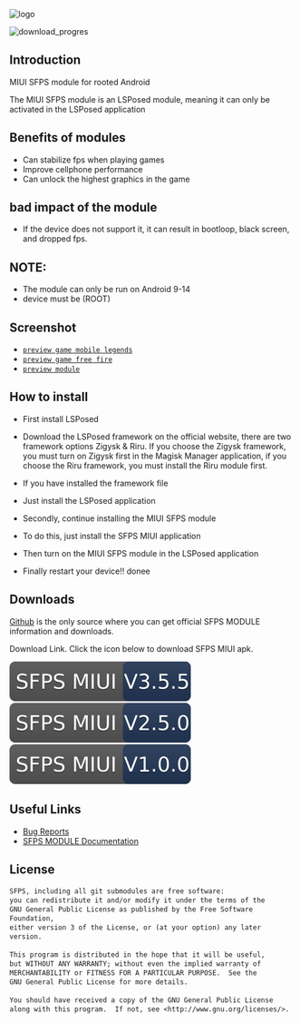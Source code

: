 ![logo](docs/images/logo.png)

<img alt="download_progres" src="https://img.shields.io/badge/dynamic/json?label=downloads&query=$.0.assets[0].download_count&url=https://api.github.com/repos/budxeeDev/SFPS-MIUI-Module-LSPosed/releases&color=red" style="width: 150px; height: auto;">

## Introduction
MIUI SFPS module for rooted Android 

The MIUI SFPS module is an LSPosed module, meaning it can only be activated in the LSPosed application

## Benefits of modules
- Can stabilize fps when playing games
- Improve cellphone performance
- Can unlock the highest graphics in the game
  
## bad impact of the module
- If the device does not support it, it can result in bootloop, black screen, and dropped fps.

## NOTE: 
 - The module can only be run on Android 9-14
 - device must be (ROOT)

## Screenshot
 - [`preview game mobile legends`](https://github.com/axxescript/SFPS-MIUI-Module-LSPosed/tree/main/docs/images/ss-ml.jpg)
 - [`preview game free fire`](https://github.com/axxescript/SFPS-MIUI-Module-LSPosed/tree/main/docs/images/ss-ff.jpg)
 - [`preview module`](https://github.com/axxescript/SFPS-MIUI-Module-LSPosed/tree/main/docs/images/ss-module.jpg)
   
 ## How to install
 - First install LSPosed
 - Download the LSPosed framework on the official website, there are two framework options Zigysk & Riru. If you choose the Zigysk framework, you must turn on Zigysk first in the Magisk Manager application, if you choose the Riru framework, you must install the Riru module first.
 - If you have installed the framework file
 - Just install the LSPosed application

 - Secondly, continue installing the MIUI SFPS module
 - To do this, just install the SFPS MIUI application
 - Then turn on the MIUI SFPS module in the LSPosed application
 - Finally restart your device!! donee

## Downloads
[Github](https://github.com/axxescript/SFPS-MIUI-Module-LSPosed) is the only source where you can get official SFPS MODULE information and downloads.

Download Link. Click the icon below to download SFPS MIUI apk.

 [![SFPS v3.5.5](https://github.com/budxeeDev/SFPS-MIUI-Module-LSPosed/blob/main/docs/assets/FAFA_FIFI_LALA_LULU_LELE_MIMI_PEPA_GARI_NAWI_QOA_PEA_LAW_NEC_XQAS_OUYT.svg)](https://github.com/budxeeDev/SFPS-MIUI-Module-LSPosed/releases/tag/V3.5.5)  [![SFPS v2.5.0](https://github.com/budxeeDev/SFPS-MIUI-Module-LSPosed/blob/main/docs/assets/FAFA_FIFI_LALA_LULU_LELE_MIMI_PEPA_GARI_NAWI_QOA_PEA_LVW_NEC_XQAS_OUYT.svg)
]([https://github.com/axxescript/SFPS-MIUI-Module-LSPosed/releases/tag/v2.5.0])  [![SFPS v1.0.0](https://github.com/budxeeDev/SFPS-MIUI-Module-LSPosed/blob/main/docs/assets/FAFA_FIFI_LALA_LULU_LELE_MIMI_PEPA_GARI_NAWI_QOA_PEA_LCW_NEC_XQAS_OUYT.svg)
](https://github.com/axxescript/SFPS-MIUI-Module-LSPosed/releases/tag/v1.0.0)

## Useful Links

- [Bug Reports](https://github.com/axxescript/SFPS-MIUI-Module-LSPosed/issues/1)
- [SFPS MODULE Documentation](https://github.com/axxescript/SFPS-MIUI-Module-LSPosed/)

## License

    SFPS, including all git submodules are free software:
    you can redistribute it and/or modify it under the terms of the
    GNU General Public License as published by the Free Software Foundation,
    either version 3 of the License, or (at your option) any later version.

    This program is distributed in the hope that it will be useful,
    but WITHOUT ANY WARRANTY; without even the implied warranty of
    MERCHANTABILITY or FITNESS FOR A PARTICULAR PURPOSE.  See the
    GNU General Public License for more details.

    You should have received a copy of the GNU General Public License
    along with this program.  If not, see <http://www.gnu.org/licenses/>.
    
